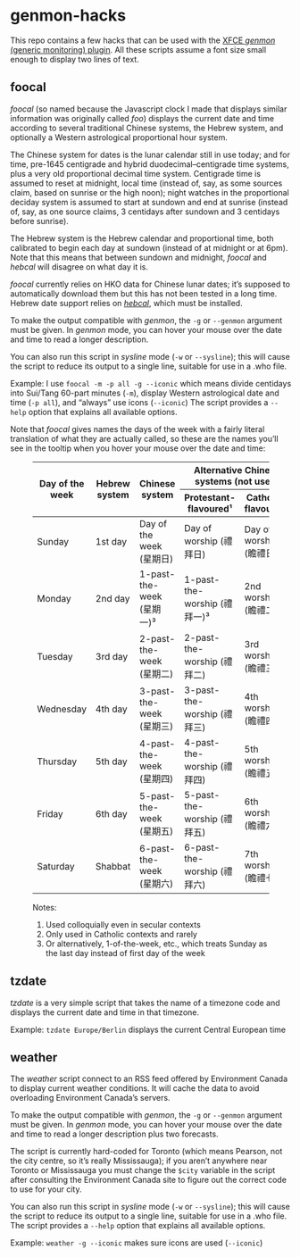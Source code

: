 # genmon-hacks
This repo contains a few hacks that can be used with the [XFCE *genmon* (generic monitoring) plugin](https://docs.xfce.org/panel-plugins/xfce4-genmon-plugin/start).
All these scripts assume a font size small enough to display two lines of text.

## foocal
*foocal*
(so named because the Javascript clock I made that displays similar information was originally called *foo*)
displays the current date and time according to several traditional Chinese systems,
the Hebrew system,
and optionally a Western astrological proportional hour system.

The Chinese system for dates is the lunar calendar still in use today;
and for time, pre-1645 centigrade and
hybrid duodecimal–centigrade time systems,
plus a very old proportional decimal time system.
Centigrade time is assumed to reset at midnight, local time
(instead of, say, as some sources claim, based on sunrise or the high noon);
night watches in the proportional deciday system is assumed to start at sundown and end at sunrise
(instead of, say, as one source claims, 3 centidays after sundown and 3 centidays before sunrise).

The Hebrew system is the Hebrew calendar and proportional time,
both calibrated to begin each day at sundown
(instead of at midnight or at 6pm).
Note that this means that between sundown and midnight,
*foocal* and *hebcal* will disagree on what day it is.

*foocal* currently relies on HKO data for Chinese lunar dates;
it’s supposed to automatically download them but this has not been tested in a long time.
Hebrew date support relies on [*hebcal*](https://github.com/hebcal/hebcal), which must be installed.

To make the output compatible with *genmon*, the `-g` or `--genmon` argument must be given.
In *genmon* mode, you can hover your mouse over the date and time to read a longer description.

You can also run this script in *sysline* mode (`-w` or `--sysline`);
this will cause the script to reduce its output to a single line,
suitable for use in a .who file.

Example: I use `foocal -m -p all -g --iconic` which means
divide centidays into Sui/Tang 60-part minutes (`-m`),
display Western astrological date and time (`-p all`),
and “always” use icons (`--iconic`)
The script provides a `--help` option that explains all available options.

Note that *foocal* gives names the days of the week with a fairly literal translation of what they are actually called,
so these are the names you’ll see in the tooltip when you hover your mouse over the date and time:

<figure>
<table><thead>
<tr><th rowspan=2> Day of the week <th rowspan=2> Hebrew system <th rowspan=2> Chinese system <th colspan=2> Alternative Chinese systems (not used)
<tr><th>Protestant-flavoured¹<th>Catholic-flavoured²
  </thead><tbody>
<tr><td>Sunday          <td>1st day       <td>Day of the week (星期日)  <td>Day of worship (禮拜日)      <td> Day of worship (瞻禮日)
<tr><td>Monday          <td>2nd day       <td>1-past-the-week (星期一)³ <td>1-past-the-worship (禮拜一)³ <td> 2nd worship (瞻禮二)
<tr><td>Tuesday         <td>3rd day       <td>2-past-the-week (星期二)  <td>2-past-the-worship (禮拜二)  <td> 3rd worship (瞻禮三)
<tr><td>Wednesday       <td>4th day       <td>3-past-the-week (星期三)  <td>3-past-the-worship (禮拜三)  <td> 4th worship (瞻禮四)
<tr><td>Thursday        <td>5th day       <td>4-past-the-week (星期四)  <td>4-past-the-worship (禮拜四)  <td> 5th worship (瞻禮五)
<tr><td>Friday          <td>6th day       <td>5-past-the-week (星期五)  <td>5-past-the-worship (禮拜五)  <td> 6th worship (瞻禮六)
<tr><td>Saturday        <td>Shabbat       <td>6-past-the-week (星期六)  <td>6-past-the-worship (禮拜六)  <td> 7th worship (瞻禮七)
</tbody></table>
<figcaption>Notes:
<ol><li>Used colloquially even in secular contexts</li>
<li>Only used in Catholic contexts and rarely</li>
<li>Or alternatively, 1-of-the-week, etc., which treats Sunday as the last day instead of first day of the week</li>
</ol></figcaption>
</figure>
  
## tzdate
*tzdate* is a very simple script that takes the name of a timezone code and displays the current date and time in that timezone.

Example: `tzdate Europe/Berlin` displays the current Central European time

## weather
The *weather* script connect to an RSS feed offered by Environment Canada to display current weather conditions.
It will cache the data to avoid overloading Environment Canada’s servers.

To make the output compatible with *genmon*, the `-g` or `--genmon` argument must be given.
In *genmon* mode, you can hover your mouse over the date and time to read a longer description
plus two forecasts.

The script is currently hard-coded for Toronto (which means Pearson, not the city centre, so it’s really Mississauga);
if you aren’t anywhere near Toronto or Mississauga you must change the `$city` variable in the script
after consulting the Environment Canada site to figure out the correct code to use for your city.

You can also run this script in *sysline* mode (`-w` or `--sysline`);
this will cause the script to reduce its output to a single line,
suitable for use in a .who file.
The script provides a `--help` option that explains all available options.

Example: `weather -g --iconic` makes sure icons are used (`--iconic`)
